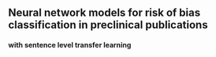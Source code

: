 ## Neural network models for risk of bias classification in preclinical publications
#### with sentence level transfer learning
